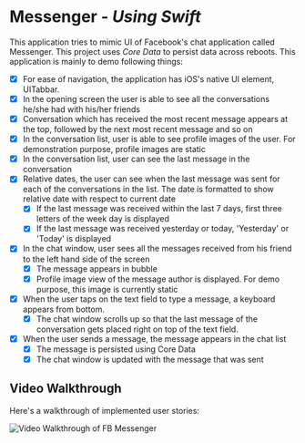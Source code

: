 # **Messenger** - *Using Swift*

This application tries to mimic UI of Facebook's chat application called Messenger. This project uses *Core Data* to persist data across reboots. This application  is mainly to demo following things:

* [x] For ease of navigation, the application has iOS's native UI element, UITabbar.
* [x] In the opening screen the user is able to see all the conversations he/she had with his/her friends
* [x] Conversation which has received the most recent message appears at the top, followed by the next most recent message and so on
* [x] In the conversation list, user is able to see profile images of the user. For demonstration purpose, profile images are static
* [x] In the conversation list, user can see the last message in the conversation
* [x] Relative dates, the user can see when the last message was sent for each of the conversations in the list. The date is formatted to show relative date with respect to current date
  * [x] If the last message was received within the last 7 days, first three letters of the week day is displayed
  * [x] If the last message was received yesterday or today, 'Yesterday' or 'Today' is displayed
* [x] In the chat window, user sees all the messages received from his friend to the left hand side of the screen
  * [x] The message appears in bubble
  * [x] Profile image view of the message author is displayed. For demo purpose, this image is currently static
* [x] When the user taps on the text field to type a message, a keyboard appears from bottom.
  * [x] The chat window scrolls up so that the last message of the conversation gets placed right on top of the text field.
* [x] When the user sends a message, the message appears in the chat list
  * [x] The message is persisted using Core Data
  * [x] The chat window is updated with the message that was sent

## Video Walkthrough 

Here's a walkthrough of implemented user stories:

<img src='http://i.imgur.com/tQ4G6DT.gif' title='Video Walkthrough of FB Messenger' width='' alt='Video Walkthrough of FB Messenger' />
